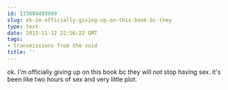 ```yaml
---
id: 133094493989
slug: ok-im-officially-giving-up-on-this-book-bc-they
type: text
date: 2015-11-12 22:56:22 GMT
tags:
- transmissions from the void
title: ''
---
```

ok. I'm officially giving up on this book bc they will *not* stop having sex. it's been like two hours of sex and very little plot.